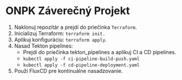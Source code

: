 
# ONPK Záverečný Projekt 

1. Naklonuj repozitár a prejdi do priečinka `Terraform`.
2. Inicializuj Terraform: `terraform init.`
3. Aplikuj konfiguráciu: `terraform apply`.
4. Nasad Tekton pipelines:
   - Prejdi do priečinka tekton_pipelines a aplikuj CI a CD pipelines.
   - `kubectl apply -f ci-pipeline-build-push.yaml`
   - `kubectl apply -f cd-pipeline-deployment.yaml`
5. Použi FluxCD pre kontinuálne nasadzovanie.
